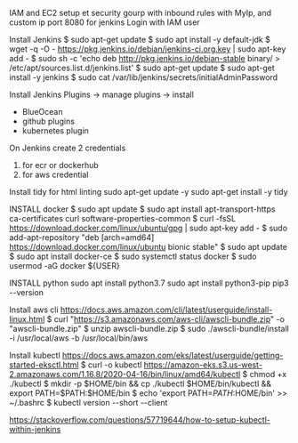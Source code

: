 IAM and EC2 setup
et security gourp with inbound rules with MyIp, and custom ip port 8080 for jenkins
Login with IAM user

Install Jenkins
$ sudo apt-get update
$ sudo apt install -y default-jdk
$ wget -q -O - https://pkg.jenkins.io/debian/jenkins-ci.org.key | sudo apt-key add -
$ sudo sh -c 'echo deb http://pkg.jenkins.io/debian-stable binary/ > /etc/apt/sources.list.d/jenkins.list'
$ sudo apt-get update
$ sudo apt-get install -y jenkins
$ sudo cat /var/lib/jenkins/secrets/initialAdminPassword

Install Jenkins Plugins
→ manage plugins → install
- BlueOcean
- github plugins
- kubernetes plugin

On Jenkins create 2 credentials
1. for ecr or dockerhub
2. for aws credential

Install tidy for html linting
sudo apt-get update -y
sudo apt-get install -y tidy

INSTALL docker
$ sudo apt update
$ sudo apt install apt-transport-https ca-certificates curl software-properties-common
$ curl -fsSL https://download.docker.com/linux/ubuntu/gpg | sudo apt-key add -
$ sudo add-apt-repository "deb [arch=amd64] https://download.docker.com/linux/ubuntu bionic stable"
$ sudo apt update
$ sudo apt install docker-ce
$ sudo systemctl status docker
$ sudo usermod -aG docker ${USER}

INSTALL python
sudo apt install python3.7
sudo apt install python3-pip
pip3 --version

Install aws cli  https://docs.aws.amazon.com/cli/latest/userguide/install-linux.html
$ curl "https://s3.amazonaws.com/aws-cli/awscli-bundle.zip" -o "awscli-bundle.zip"
$ unzip awscli-bundle.zip
$ sudo ./awscli-bundle/install -i /usr/local/aws -b /usr/local/bin/aws


Install kubectl
https://docs.aws.amazon.com/eks/latest/userguide/getting-started-eksctl.html
$ curl -o kubectl https://amazon-eks.s3.us-west-2.amazonaws.com/1.16.8/2020-04-16/bin/linux/amd64/kubectl
$ chmod +x ./kubectl
$ mkdir -p $HOME/bin && cp ./kubectl $HOME/bin/kubectl && export PATH=$PATH:$HOME/bin
$ echo 'export PATH=$PATH:$HOME/bin' >> ~/.bashrc
$ kubectl version --short --client

https://stackoverflow.com/questions/57719644/how-to-setup-kubectl-within-jenkins
